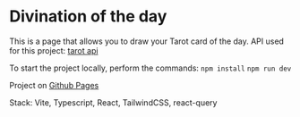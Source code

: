 # Divination of the day

This is a page that allows you to draw your Tarot card of the day. API used for this project: [tarot api](https://tarotapi.dev/)

To start the project locally, perform the commands:
`npm install`
`npm run dev`

Project on [Github Pages](https://ochentso.github.io/divination-of-the-day/)

Stack: Vite, Typescript, React, TailwindCSS, react-query
